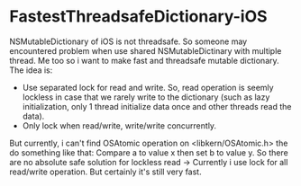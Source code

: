# FastestThreadsafeDictionary-iOS

NSMutableDictionary of iOS is not threadsafe. So someone may encountered problem when use shared NSMutableDictinary with multiple thread.
Me too so i want to make fast and threadsafe mutable dictionary. The idea is:
  + Use separated lock for read and write. So, read operation is seemly lockless in case that we rarely write to the dictionary (such as lazy initialization, only 1 thread initialize data once and other threads read the data).
  + Only lock when read/write, write/write concurrently.

 But currently, i can't find OSAtomic operation on <libkern/OSAtomic.h> the do something like that: Compare a to value x then set b to value y. So there are no absolute safe solution for lockless read -> Currently i use lock for all read/write operation. But certainly it's still very fast.

